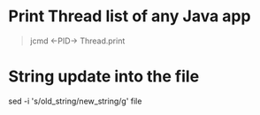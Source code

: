 # Print Thread list of any Java app
> jcmd <-PID-> Thread.print

# String update into the file
sed -i 's/old_string/new_string/g' file
